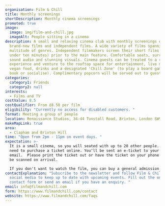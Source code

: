 ```yaml
---
organisation: Film & Chill
title: Monthly screenings
shortDescription: Monthly cinema screenings
promoted: true
image:
  image: img/film-and-chill.jpg
  imageAlt: People sitting in a cinema
description: A small and relaxing cinema club with monthly screenings of
  brand-new films and independent films. A wide variety of films spanning a
  multitude of genres. Independent filmmakers screen their short films (roughly
  under ten minutes) prior to the main feature. Comfortable seats, surround
  sound audio and stunning visuals. Cinema guests can be treated to a red carpet
  experience and venture to the rooftop space for entertainment, live music,
  vegan food, drinks and a designated 'Chill Zone' (to play a board game, read a
  book or socialise). Complimentary popcorn will be served out to guests.
categories:
  category1: Friends
  category2: null
interests:
  - Films and TV
costValue: 8.5
costQualifier: From £8.50 per film
eligibility: "Currently no access for disabled customers. "
format: Meeting a group of people
location: Renaissance Studios, 34-44 Tunstall Road, Brixton, London SW9 8DA
makeMapLink: true
area:
  - Clapham and Brixton Hill
time: "Open from 2pm - 11pm on event days. "
expectation: >-
  It is a small cinema, so you will seated with up to 20 other people. You will
  need to purchase a ticket online. You’ll be sent an e-ticket to your
  email.  Please print the ticket out or have the ticket on your phone so it can
  be scanned on arrival. 

  If you don't want to watch the film, you can buy a general admission ticket, grab a meal and drink, and sit in the comfy chairs in the chill zone. 
contactExplanation: "Subscribe to the newsletter and follow Film & Chill on
  social media to keep up to date with upcoming events. Fill out the online
  contact form or send an email if you have an enquiry. "
email: info@filmandchill.com
form: https://www.filmandchill.com/contact
website: https://www.filmandchill.com/faqs
---
```

